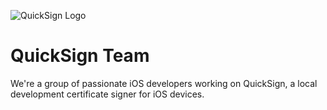 ![QuickSign Logo](https://github.com/user-attachments/assets/3520d9ae-0f8d-4030-ba60-4d677e4e0689) 
# QuickSign Team
We're a group of passionate iOS developers working on QuickSign, a local development certificate signer for iOS devices.
